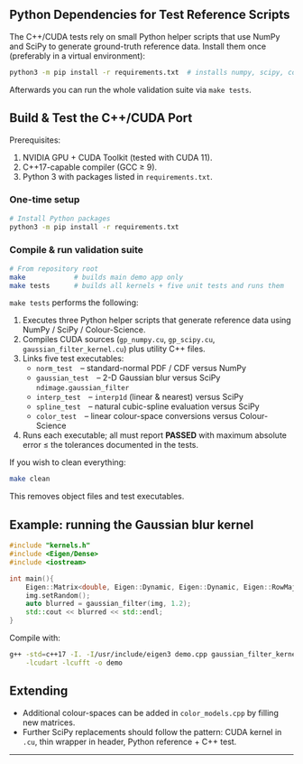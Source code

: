## Python Dependencies for Test Reference Scripts

The C++/CUDA tests rely on small Python helper scripts that use NumPy and SciPy to generate ground-truth reference data.  Install them once (preferably in a virtual environment):

```bash
python3 -m pip install -r requirements.txt  # installs numpy, scipy, colour-science
```

Afterwards you can run the whole validation suite via `make tests`. 

## Build & Test the C++/CUDA Port

Prerequisites:
1. NVIDIA GPU + CUDA Toolkit (tested with CUDA 11).
2. C++17-capable compiler (GCC ≥ 9).
3. Python 3 with packages listed in `requirements.txt`.

### One-time setup
```bash
# Install Python packages
python3 -m pip install -r requirements.txt
```

### Compile & run validation suite
```bash
# From repository root
make            # builds main demo app only
make tests      # builds all kernels + five unit tests and runs them
```
`make tests` performs the following:
1. Executes three Python helper scripts that generate reference data using NumPy / SciPy / Colour-Science.
2. Compiles CUDA sources (`gp_numpy.cu`, `gp_scipy.cu`, `gaussian_filter_kernel.cu`) plus utility C++ files.
3. Links five test executables:
   * `norm_test` – standard-normal PDF / CDF versus NumPy
   * `gaussian_test` – 2-D Gaussian blur versus SciPy   `ndimage.gaussian_filter`
   * `interp_test` – `interp1d` (linear & nearest) versus SciPy
   * `spline_test` – natural cubic-spline evaluation versus SciPy
   * `color_test` – linear colour-space conversions versus Colour-Science
4. Runs each executable; all must report **PASSED** with maximum absolute error ≤ the tolerances documented in the tests.

If you wish to clean everything:
```bash
make clean
```
This removes object files and test executables.

## Example: running the Gaussian blur kernel
```cpp
#include "kernels.h"
#include <Eigen/Dense>
#include <iostream>

int main(){
    Eigen::Matrix<double, Eigen::Dynamic, Eigen::Dynamic, Eigen::RowMajor> img(10,10);
    img.setRandom();
    auto blurred = gaussian_filter(img, 1.2);
    std::cout << blurred << std::endl;
}
```
Compile with:
```bash
g++ -std=c++17 -I. -I/usr/include/eigen3 demo.cpp gaussian_filter_kernel.cu \
    -lcudart -lcufft -o demo
```

## Extending
* Additional colour-spaces can be added in `color_models.cpp` by filling new matrices.
* Further SciPy replacements should follow the pattern: CUDA kernel in `.cu`, thin wrapper in header, Python reference + C++ test.

--- 